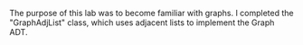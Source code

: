 The purpose of this lab was to become familiar with graphs. I completed the "GraphAdjList" class, which uses adjacent lists to implement the Graph ADT.
